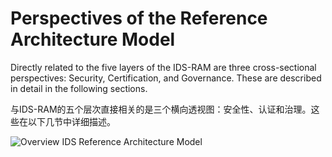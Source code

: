 # Perspectives of the Reference Architecture Model #

Directly related to the five layers of the IDS-RAM are three cross-sectional perspectives: Security, Certification, and Governance. These are described in detail in the following sections.

与IDS-RAM的五个层次直接相关的是三个横向透视图：安全性、认证和治理。这些在以下几节中详细描述。

![Overview IDS Reference Architecture Model](./media/image11.png)
